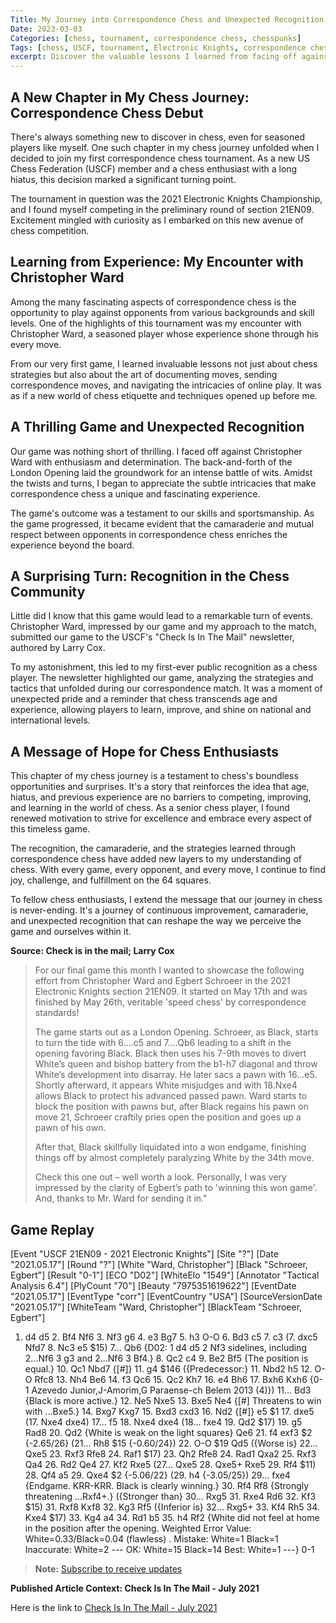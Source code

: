 ```yaml
---
Title: My Journey into Correspondence Chess and Unexpected Recognition
Date: 2023-03-03
Categories: [chess, tournament, correspondence chess, chesspunks]
Tags: [chess, USCF, tournament, Electronic Knights, correspondence chess, improvement, learning, recognition, senior chess players]
excerpt: Discover the valuable lessons I learned from facing off against seasoned players and how an unexpected recognition in the chess community marked a significant milestone in my chess adventure.
---
```


## A New Chapter in My Chess Journey: Correspondence Chess Debut

There's always something new to discover in chess, even for seasoned players like myself. One such chapter in my chess journey unfolded when I decided to join my first correspondence chess tournament. As a new US Chess Federation (USCF) member and a chess enthusiast with a long hiatus, this decision marked a significant turning point.

The tournament in question was the 2021 Electronic Knights Championship, and I found myself competing in the preliminary round of section 21EN09. Excitement mingled with curiosity as I embarked on this new avenue of chess competition.

## Learning from Experience: My Encounter with Christopher Ward

Among the many fascinating aspects of correspondence chess is the opportunity to play against opponents from various backgrounds and skill levels. One of the highlights of this tournament was my encounter with Christopher Ward, a seasoned player whose experience shone through his every move.

From our very first game, I learned invaluable lessons not just about chess strategies but also about the art of documenting moves, sending correspondence moves, and navigating the intricacies of online play. It was as if a new world of chess etiquette and techniques opened up before me.

## A Thrilling Game and Unexpected Recognition

Our game was nothing short of thrilling. I faced off against Christopher Ward with enthusiasm and determination. The back-and-forth of the London Opening laid the groundwork for an intense battle of wits. Amidst the twists and turns, I began to appreciate the subtle intricacies that make correspondence chess a unique and fascinating experience.

The game's outcome was a testament to our skills and sportsmanship. As the game progressed, it became evident that the camaraderie and mutual respect between opponents in correspondence chess enriches the experience beyond the board.

## A Surprising Turn: Recognition in the Chess Community

Little did I know that this game would lead to a remarkable turn of events. Christopher Ward, impressed by our game and my approach to the match, submitted our game to the USCF's "Check Is In The Mail" newsletter, authored by Larry Cox.

To my astonishment, this led to my first-ever public recognition as a chess player. The newsletter highlighted our game, analyzing the strategies and tactics that unfolded during our correspondence match. It was a moment of unexpected pride and a reminder that chess transcends age and experience, allowing players to learn, improve, and shine on national and international levels.

## A Message of Hope for Chess Enthusiasts

This chapter of my chess journey is a testament to chess's boundless opportunities and surprises. It's a story that reinforces the idea that age, hiatus, and previous experience are no barriers to competing, improving, and learning in the world of chess. As a senior chess player, I found renewed motivation to strive for excellence and embrace every aspect of this timeless game.

The recognition, the camaraderie, and the strategies learned through correspondence chess have added new layers to my understanding of chess. With every game, every opponent, and every move, I continue to find joy, challenge, and fulfillment on the 64 squares.

To fellow chess enthusiasts, I extend the message that our journey in chess is never-ending. It's a journey of continuous improvement, camaraderie, and unexpected recognition that can reshape the way we perceive the game and ourselves within it.

**Source: Check is in the mail; Larry Cox**
>For our final game this month I wanted to showcase the following effort from Christopher Ward and Egbert Schroeer in the 2021 Electronic Knights section 21EN09. It started on May 17th and was finished by May 26th, veritable 'speed chess' by correspondence standards!
>
> The game starts out as a London Opening. Schroeer, as Black, starts to turn the tide with 6....c5 and 7....Qb6 leading to a shift in the opening favoring Black. Black then uses his 7-9th moves to divert White’s queen and bishop battery from the b1-h7 diagonal and throw White’s development into disarray. He later sacs a pawn with 16...e5. Shortly afterward, it appears White misjudges and with 18.Nxe4 allows Black to protect his advanced passed pawn. Ward starts to block the position with pawns but, after Black regains his pawn on move 21, Schroeer craftily pries open the position and goes up a pawn of his own.
>
> After that, Black skillfully liquidated into a won endgame, finishing things off by almost completely paralyzing White by the 34th move.
>
> Check this one out – well worth a look. Personally, I was very impressed by the clarity of Egbert’s path to 'winning this won game'. And, thanks to Mr. Ward for sending it in."

## Game Replay

<link rel="stylesheet" type="text/css" href="https://pgn.chessbase.com/CBReplay.css"/>
<script src="https://pgn.chessbase.com/jquery-3.0.0.min.js"></script>
<script src="https://pgn.chessbase.com/cbreplay.js" type="text/javascript"></script>

<div class="cbreplay">

[Event "USCF 21EN09 - 2021 Electronic Knights"]
[Site "?"]
[Date "2021.05.17"]
[Round "?"]
[White "Ward, Christopher"]
[Black "Schroeer, Egbert"]
[Result "0-1"]
[ECO "D02"]
[WhiteElo "1549"]
[Annotator "Tactical Analysis 6.4"]
[PlyCount "70"]
[Beauty "7975351619622"]
[EventDate "2021.05.17"]
[EventType "corr"]
[EventCountry "USA"]
[SourceVersionDate "2021.05.17"]
[WhiteTeam "Ward, Christopher"]
[BlackTeam "Schroeer, Egbert"]

1. d4 d5 2. Bf4 Nf6 3. Nf3 g6 4. e3 Bg7 5. h3 O-O 6. Bd3 c5 7. c3 (7. dxc5 Nfd7 8. Nc3 e5 $15) 7... Qb6 {D02: 1 d4 d5 2 Nf3 sidelines, including 2...Nf6 3 g3 and 2...Nf6 3 Bf4.} 8. Qc2 c4 9. Be2 Bf5 {The position is equal.} 10. Qc1 Nbd7 {[#]} 11. g4 $146 ({Predecessor:} 11. Nbd2 h5 12. O-O Rfc8 13. Nh4 Be6 14. f3 Qc6 15. Qc2 Kh7 16. e4 Bh6 17. Bxh6 Kxh6 {0-1 Azevedo Junior,J-Amorim,G Paraense-ch Belem 2013 (4)}) 11... Bd3 {Black is more active.} 12. Ne5 Nxe5 13. Bxe5 Ne4 {[#] Threatens to win with ...Bxe5.} 14. Bxg7 Kxg7 15. Bxd3 cxd3 16. Nd2 {[#]} e5 $1 17. dxe5 (17. Nxe4 dxe4) 17... f5 18. Nxe4 dxe4 (18... fxe4 19. Qd2 $17) 19. g5 Rad8 20. Qd2 {White is weak on the light squares} Qe6 21. f4 exf3 $2 {-2.65/26} (21... Rh8 $15 {-0.60/24}) 22. O-O $19 Qd5 ({Worse is} 22... Qxe5 23. Rxf3 Rfe8 24. Raf1 $17) 23. Qh2 Rfe8 24. Rad1 Qxa2 25. Rxf3 Qa4 26. Rd2 Qe4 27. Kf2 Rxe5 (27... Qxe5 28. Qxe5+ Rxe5 29. Rf4 $11) 28. Qf4 a5 29. Qxe4 $2 {-5.06/22} (29. h4 {-3.05/25}) 29... fxe4 {Endgame. KRR-KRR. Black is clearly winning.} 30. Rf4 Rf8 {Strongly threatening ...Rxf4+.} ({Stronger than} 30... Rxg5 31. Rxe4 Rd6 32. Kf3 $15) 31. Rxf8 Kxf8 32. Kg3 Rf5 ({Inferior is} 32... Rxg5+ 33. Kf4 Rh5 34. Kxe4 $17) 33. Kg4 a4 34. Rd1 b5 35. h4 Rf2 {White did not feel at home in the position after the opening.   Weighted Error Value: White=0.33/Black=0.04 (flawless) .  Mistake:       	White=1     	Black=1      Inaccurate:     	White=2     	---        OK:         	White=15    	Black=14     Best:        	White=1     	---} 0-1

</div>

> **Note:** [Subscribe to receive updates](https://follow.it/senior-chess-improver?leanpub)

**Published Article Context: Check Is In The Mail - July 2021**

Here is the link to [Check Is In The Mail - July 2021](https://new.uschess.org/news/check-mail-july-2021)
